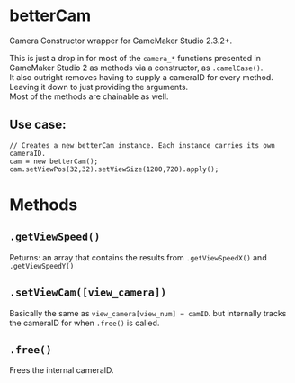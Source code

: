 # betterCam
Camera Constructor wrapper for GameMaker Studio 2.3.2+.

This is just a drop in for most of the `camera_*` functions presented in GameMaker Studio 2 as methods via a constructor, as `.camelCase()`.
<br>It also outright removes having to supply a cameraID for every method. Leaving it down to just providing the arguments.
<br>Most of the methods are chainable as well.

## Use case:
```gml
// Creates a new betterCam instance. Each instance carries its own cameraID.
cam = new betterCam();
cam.setViewPos(32,32).setViewSize(1280,720).apply();
```
  
# Methods

## `.getViewSpeed()`

Returns: an array that contains the results from `.getViewSpeedX()` and `.getViewSpeedY()`

## `.setViewCam([view_camera])`

Basically the same as `view_camera[view_num] = camID`. but internally tracks the cameraID for when `.free()` is called.

## `.free()`

Frees the internal cameraID.
